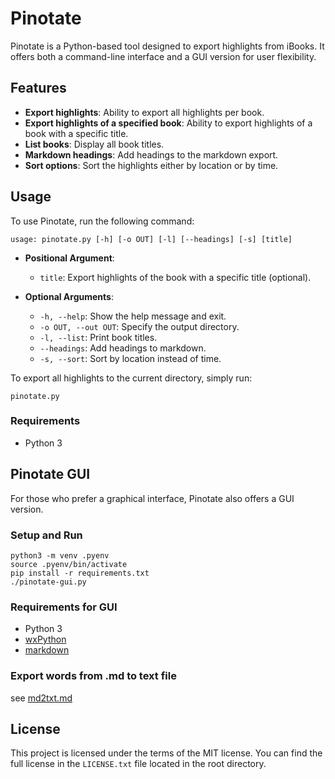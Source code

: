 # Pinotate

Pinotate is a Python-based tool designed to export highlights from iBooks. It offers both a command-line interface and a GUI version for user flexibility.

## Features
- **Export highlights**: Ability to export all highlights per book.
- **Export highlights of a specified book**: Ability to export highlights of a book with a specific title.
- **List books**: Display all book titles.
- **Markdown headings**: Add headings to the markdown export.
- **Sort options**: Sort the highlights either by location or by time.

## Usage

To use Pinotate, run the following command:

```
usage: pinotate.py [-h] [-o OUT] [-l] [--headings] [-s] [title]
```

- **Positional Argument**:
  - `title`: Export highlights of the book with a specific title (optional).
  
- **Optional Arguments**:
  - `-h, --help`: Show the help message and exit.
  - `-o OUT, --out OUT`: Specify the output directory.
  - `-l, --list`: Print book titles.
  - `--headings`: Add headings to markdown.
  - `-s, --sort`: Sort by location instead of time.

To export all highlights to the current directory, simply run:

```
pinotate.py
```

### Requirements

- Python 3

## Pinotate GUI

For those who prefer a graphical interface, Pinotate also offers a GUI version.

### Setup and Run

```shell
python3 -m venv .pyenv
source .pyenv/bin/activate
pip install -r requirements.txt
./pinotate-gui.py
```

### Requirements for GUI

- Python 3
- [wxPython](https://wxpython.org/download.php#osx)
- [markdown](https://pypi.org/project/Markdown/)


### Export words from .md to text file
see [md2txt.md](md2txt.md)

## License

This project is licensed under the terms of the MIT license. You can find the full license in the `LICENSE.txt` file located in the root directory.
